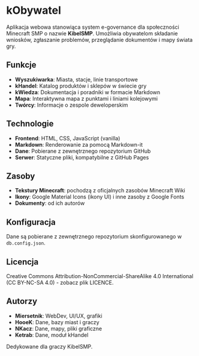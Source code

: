 # kObywatel

Aplikacja webowa stanowiąca system e-governance dla społeczności Minecraft SMP o nazwie **KibelSMP**. Umożliwia obywatelom składanie wniosków, zgłaszanie problemów, przeglądanie dokumentów i mapy świata gry.

## Funkcje

- **Wyszukiwarka**: Miasta, stacje, linie transportowe
- **kHandel**: Katalog produktów i sklepów w świecie gry
- **kWiedza**: Dokumentacja i poradniki w formacie Markdown
- **Mapa**: Interaktywna mapa z punktami i liniami kolejowymi
- **Twórcy**: Informacje o zespole deweloperskim

## Technologie

- **Frontend**: HTML, CSS, JavaScript (vanilla)
- **Markdown**: Renderowanie za pomocą Markdown-it
- **Dane**: Pobierane z zewnętrznego repozytorium GitHub
- **Serwer**: Statyczne pliki, kompatybilne z GitHub Pages

## Zasoby

- **Tekstury Minecraft**: pochodzą z oficjalnych zasobów Minecraft Wiki
- **Ikony**: Google Material Icons (ikony UI) i inne zasoby z Google Fonts
- **Dokumenty**: od ich autorów

## Konfiguracja

Dane są pobierane z zewnętrznego repozytorium skonfigurowanego w `db.config.json`.

## Licencja

Creative Commons Attribution-NonCommercial-ShareAlike 4.0 International (CC BY-NC-SA 4.0) - zobacz plik LICENCE.

## Autorzy

- **Miersetnik**: WebDev, UI/UX, grafiki
- **HooeK**: Dane, bazy miast i graczy
- **NKacz**: Dane, mapy, pliki graficzne
- **Ketrab**: Dane, moduł kHandel

Dedykowane dla graczy KibelSMP.
